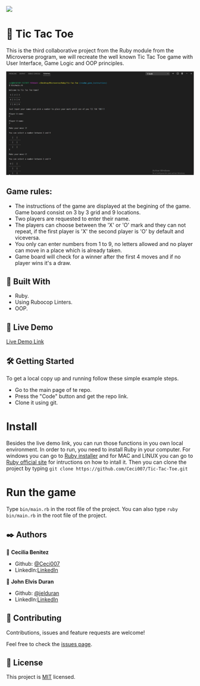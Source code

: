 ![](https://img.shields.io/badge/Microverse-blueviolet)

#  🧐 Tic Tac Toe

This is the third collaborative project from the Ruby module from the Microverse program, we will recreate the well known Tic Tac Toe game with User Interface, Game Logic and OOP principles.

![screenshot](./app_screen.png)

## Game rules: 
- The instructions of the game are displayed at the begining of the game. Game board consist on 3 by 3 grid and 9 locations.
- Two players are requested to enter their name.
- The players can choose between the 'X' or 'O' mark and they can not repeat, if the first player is 'X' the second player is 'O' by default and viceversa. 
- You only can enter numbers from 1 to 9, no letters allowed and no player can move in a place which is already taken. 
- Game board will check for a winner after the first 4 moves and if no player wins it's a draw.

## 🔧 Built With

- Ruby.
- Using Rubocop Linters.
- OOP.

## 🔴 Live Demo

[Live Demo Link](https://repl.it/join/eofczofa-cecibenitez)


## 🛠 Getting Started

To get a local copy up and running follow these simple example steps.

- Go to the main page of te repo.
- Press the "Code" button and get the repo link.
- Clone it using git.

# Install 
Besides the live demo link, you can run those functions in you own local environment. In order to run, you need to install Ruby in your computer. For windows you can go to [Ruby installer](https://rubyinstaller.org/) and for MAC and LINUX you can go to [Ruby official site](https://www.ruby-lang.org/en/downloads/) for intructions on how to intall it. Then you can clone the project by typing ```git clone https://github.com/Ceci007/Tic-Tac-Toe.git```

# Run the game 
Type ```bin/main.rb``` in the root file of the project. You can also type ```ruby bin/main.rb``` in the root file of the project.

## ✒️ Authors

👤 **Cecilia Benitez**

- Github: [@Ceci007](https://github.com/Ceci007)
- LinkedIn:[LinkedIn](https://www.linkedin.com/in/cecilia-ben%C3%ADtez-casaccia-498669185/)

👤 **John Elvis Duran**

- Github: [@jelduran](https://github.com/jelduran)
- LinkedIn:[LinkedIn](www.linkedin.com/in/jelduran)

## 🤝 Contributing

Contributions, issues and feature requests are welcome!

Feel free to check the [issues page](https://github.com/Ceci007/Tic-Tac-Toe/issues).

## 📝 License

This project is [MIT](lic.url) licensed.

